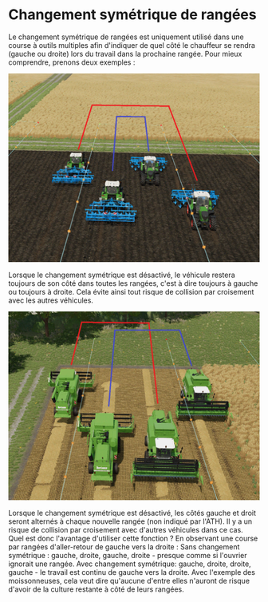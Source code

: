 # Changement symétrique de rangées


Le changement symétrique de rangées est uniquement utilisé dans une course à outils multiples afin d'indiquer de quel côté le chauffeur se rendra (gauche ou droite) lors du travail dans la prochaine rangée.
Pour mieux comprendre, prenons deux exemples :


![Image](assets/images/regularchange_0_0_1020_765.png)


Lorsque le changement symétrique est désactivé, le véhicule restera toujours de son côté dans toutes les rangées, c'est à dire toujours à gauche ou toujours à droite.
Cela évite ainsi tout risque de collision par croisement avec les autres véhicules.


![Image](assets/images/symetricchange_0_0_1020_765.png)


Lorsque le changement symétrique est désactivé, les côtés gauche et droit seront alternés à chaque nouvelle rangée (non indiqué par l'ATH).
Il y a un risque de collision par croisement avec d'autres véhicules dans ce cas.
Quel est donc l'avantage d'utiliser cette fonction ?
En observant une course par rangées d'aller-retour de gauche vers la droite :
Sans changement symétrique : gauche, droite, gauche, droite - presque comme si l'ouvrier ignorait une rangée.
Avec changement symétrique: gauche, droite, droite, gauche - le travail est continu de gauche vers la droite.
Avec l'exemple des moissonneuses, cela veut dire qu'aucune d'entre elles n'auront de risque d'avoir de la culture restante à côté de leurs rangées.



